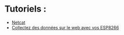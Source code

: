 # Tutoriels :

- [Netcat](netcat.md)
- [Collectez des données sur le web avec vos ESP8266](ESP8266/ESP8266.md)

